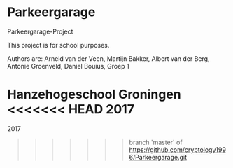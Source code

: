 # Parkeergarage
Parkeergarage-Project

This project is for school purposes.

Authors are: Arneld van der Veen, Martijn Bakker, Albert van der Berg, Antonie Groenveld, Daniel Bouius, Groep 1

Hanzehogeschool Groningen
<<<<<<< HEAD
2017
=======
2017

>>>>>>> branch 'master' of https://github.com/cryptology1996/Parkeergarage.git
